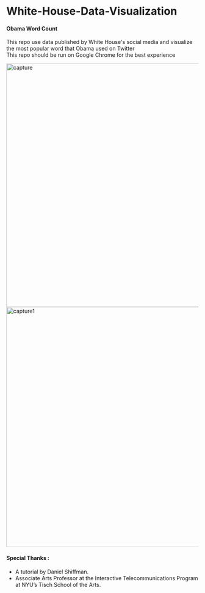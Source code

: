 # White-House-Data-Visualization
#### Obama Word Count <br>
This repo use data published by White House's social media and visualize the most popular word that Obama used on Twitter <br>
This repo should be run on Google Chrome for the best experience <br>

<img width="638" alt="capture" src="https://user-images.githubusercontent.com/26543302/49176317-40cfde80-f353-11e8-9e17-54614212f03e.PNG">
<img width="629" alt="capture1" src="https://user-images.githubusercontent.com/26543302/49176320-42010b80-f353-11e8-8733-93b9815ed44d.PNG">


#### Special Thanks :
- A tutorial by Daniel Shiffman.
- Associate Arts Professor at the Interactive Telecommunications Program at NYU’s Tisch School of the Arts.
